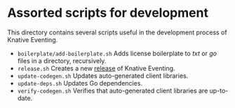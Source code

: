 # Assorted scripts for development

This directory contains several scripts useful in the development process of Knative Eventing.

- `boilerplate/add-boilerplate.sh` Adds license boilerplate to _txt_ or _go_ files in a directory, recursively.
- `release.sh` Creates a new [release](release.md) of Knative Eventing.
- `update-codegen.sh` Updates auto-generated client libraries.
- `update-deps.sh` Updates Go dependencies.
- `verify-codegen.sh` Verifies that auto-generated client libraries are up-to-date.
